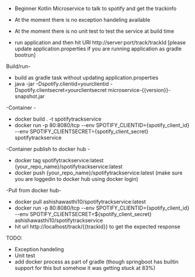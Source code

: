 - Beginner Kotlin Microservice to talk to spotify and get the trackinfo
- At the moment there is no exception handeling available
- At the moment there is no unit test to test the service at build time

- run application and then hit URI http://server:port/track/trackId [please update application.properties if you are running application as gradle bootrun]


Build/run-
- build as gradle task without updating application.properties
- java -jar -Dspotify.clientid=yourclientid -Dspotify.clientsecret=yourclientsecret microservice-{{version}}-snapshot.jar



-Container -

- docker build . -t spotifytrackservice
- docker run -p 80:8080/tcp --env SPOTIFY_CLIENTID={spotify_client_id} --env SPOTIFY_CLIENTSECRET={spotify_client_secret} spotifytrackservice 


-Container publish to docker hub -

- docker tag spotifytrackservice:latest {your_repo_name}/spotifytrackservice:latest
- docker push {your_repo_name}/spotifytrackservice:latest (make sure you are loggedin to docker hub using docker login)


-Pull from docker hub-
- docker pull ashishawasthi10/spotifytrackservice:latest
- docker run -p 80:8080/tcp --env SPOTIFY_CLIENTID={spotify_client_id} --env SPOTIFY_CLIENTSECRET=${spotify_client_secret} ashishawasthi10/spotifytrackservice
- hit url http://localhost/track/{{trackid}} to get the expected response



TODO:
- Exception handeling
- Unit test
- add docker process as part of gradle (though springboot has builtin support for this but somehow it was getting stuck at 83%)
